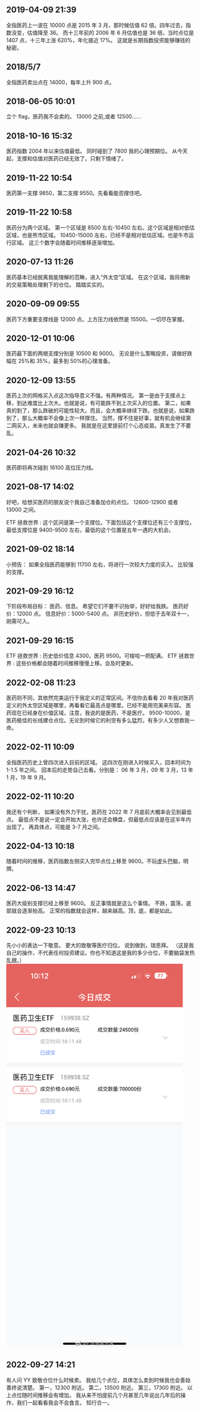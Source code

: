 ## 2019-04-09 21:39

全指医药上一波在 10000 点是 2015 年 3 月，那时候估值 62 倍。四年过去，指数没变，估值降至 36。
而十三年前的 2006 年 6 月估值也是 36 倍，当时点位是 1407 点，十三年上涨 620%，年化接近 17%。
这就是长期指数投资能够赚钱的秘密。

## 2018/5/7

全指医药卖出点在 14000，每年上升 900 点。

## 2018-06-05 10:01

立个 flag，医药我不会卖的。
13000 之前,或者 12500......

## 2018-10-16 15:32

医药指数 2004 年以来估值最低。 同时碰到了 7800 我的心理预期位。 从今天起，支撑和估值对医药已经无效了。只剩下情绪了。

## 2019-11-22 10:54

医药第一支撑 9850，第二支撑 9550。先看看能否撑住吧。

## 2019-11-22 10:58

医药分为两个区域。
第一个区域是 8500 左右-10450 左右。这个区域是相对低估区域，也是熊市区域。
10450-15000 左右，已经不是相对低估区域。也是牛市运行区域。
这三个数字会随着时间推移逐渐增加。

## 2020-07-13 11:26

医药基本已经脱离我能理解的范畴，进入“外太空”区域。
在这个区域，我将用新的交易策略处理剩下的仓位。
踏踏实实的。

## 2020-09-09 09:55

医药下方重要支撑线是 12000 点。上方压力线依然是 15500。一切尽在掌握。

## 2020-12-01 10:06

医药最下面的两根支撑分别是 10500 和 9000。
无论是什么策略投资，请做好跌幅在 25%和 35%，最多到 50%的心理准备。

## 2020-12-09 13:55

医药上次的网格买入点这次指导意义不强。有两种情况。
第一是由于支撑点上移，到达难度比上次大。也就是说，有可能跌不到上次买入的位置。
第二，如果真的到了，那么跌破的可能性较大。而且，会大概率继续下跌。也就是说，如果跌到了，那么大概率不会像上次一样撑住。
当然，撑不住是好事，就有机会继续第二网买入，未来也就会赚更多。
我就是在这里提前打个心态疫苗。真发生了不要乱。

## 2021-04-26 10:32

医药即将再次碰到 16100 高位压力线。

## 2021-08-17 14:02

好吧，给想买医药的朋友说个我自己准备加仓的点位。
12600-12900 或者 13000 之间。

ETF 拯救世界 : 这个区间是第一个支撑位。下面包括这个支撑位还有三个支撑位，最低支撑位是 9400-9500 左右，最低的这个位置是五年一遇的大机会。

## 2021-09-02 18:14

小预告：
如果全指医药能够到 11700 左右，将进行一次较大力度的买入。
比较强的支撑。

## 2021-09-29 16:12

下阶段布局目标：
医药、信息。
希望它们不要不识抬举，好好给我跌。
医药好价：12000 点。
信息好价：5000-5400 点。
非历史好价，但低于去年双十一，刚需可入。

## 2021-09-29 16:15

ETF 拯救世界 : 历史低价信息 4300，医药 9500。可梭哈一把配满。
ETF 拯救世界 : 这些价格都会随着时间推移慢慢上移。会及时更新。

## 2022-02-08 11:23

医药则不同，其依然完美运行于我定义的正常区间。不信你去看看 20 年我对医药定义的外太空区域是哪里，再看看它最高点是哪里。已经不能用完美来形容。
医药现在已经身在价值区域，注意，我说的是医药，不是医疗。
9500-10000，是医药极佳的长线建仓点位。无论到时候它的利空有多么猛烈，有多少人又想救我一命。

## 2022-02-11 10:09

全指医药历史上曾四次进入目前的区域。
这四次在刚进入时候买入，回本时间为 1-1.5 年之间。
回本后的走势自己去看。分别是：
06 年 3 月，09 年 3 月，13 年 1 月，19 年 9 月。

## 2022-02-11 10:20

我还有个判断，
如果没有外力干扰，医药在 2022 年 7 月底前大概率会见到最低点。
最低点不是说一定会开始大涨，也许还会横盘，但最低点应该是在这半年内出现了。
再具体点，可能是 3-7 月之间。

## 2022-04-13 10:18

随着时间的推移，医药指数左侧买入完毕点位上移至 9600。不玩虚头巴脑，明牌。

## 2022-06-13 14:47

医药大级别支撑已经上移至 9600。
反正事情就是这么个事情。
不跌，震荡，底部就会逐渐抬高。
正常的指数就会这样，越来越高。顶，底，都是如此。

## 2022-09-23 10:13

先小小的表达一下敬意。
更大的致敬等医疗归位。
说到做到，瑞思拜。
（这是我自己的操作，不代表任何投资建议。你也不知道这是我的多少仓位，不要脑袋发热乱跟。）
![alt text](image-2.png)

## 2022-09-27 14:21

有人问 YY 致敬仓位什么时候卖。
我给几个点位，具体怎么卖到时候我也会善始善终说清楚。
第一，12300 附近。
第二，13500 附近。
第三，17300 附近。
以上点位随时间推移会有增加。
我从来不怕提前几个月甚至几年说出几年后的操作，我们一起看看我会不会食言。
知行合一。
